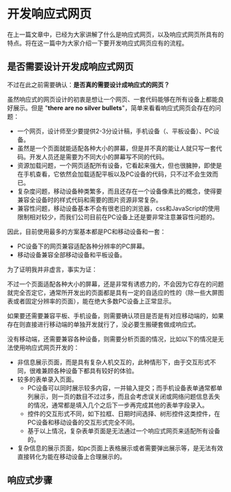 # 开发响应式网页

在上一篇文章中，已经为大家讲解了什么是响应式网页，以及响应式网页所具有的特点。将在这一篇中为大家介绍一下要开发响应式网页应有的流程。

## 是否需要设计开发成响应式网页

不过在此之前需要确认：**是否真的需要设计成响应式的网页？**

虽然响应式的网页设计的初衷是想让一个网页、一套代码能够在所有设备上都能良好展示。但是 "**there are no silver bullets**"，简单来看看响应式网页会存在的问题：

- 一个网页，设计师至少要提供2-3分设计稿，手机设备（、平板设备）、PC设备。
- 虽然是一个页面就能适配各种大小的屏幕，但是并不真的能让人就只写一套代码。开发人员还是需要为不同大小的屏幕写不同的代码。
- 资源加载问题，一个网页适配所有设备，它看起来强大，但也很臃肿，即使是在手机查看，它依然会加载适配平板以及PC设备的代码，只不过不会生效而已。
- 复杂度问题，移动设备种类繁多，而且还存在一个设备像素比的概念，使得要兼容全设备时的样式代码和需要的图片资源非常复杂。
- 兼容性问题，移动设备基本不会有很老旧的浏览器，css和JavaScript的使用限制相对较少，而我们公司目前在PC设备上还是要非常注意兼容性问题的。

因此，目前使用最多的方案基本都是PC和移动设备和一套：
- PC设备下的网页兼容适配各种分辨率的PC屏幕。
- 移动设备兼容全部移动设备和平板设备。

为了证明我并非虚言，事实为证：


不过一个页面适配各种大小的屏幕，还是非常有诱惑力的，不会因为它存在的问题就完全否定它，通常所开发出的页面都是具有一定的自适应的性的（除一些大屏图表或者固定分辨率的页面），能在绝大多数PC设备上正常显示。

如果要还需要兼容平板、手机设备，则需要确认项目是否是有对应移动端的，如果存在则直接进行移动端的单独开发就行了，没必要生搬硬套做成响应式。

没有移动端，还需要兼容各种设备，则需要分析页面的情况，比如以下的情况是无法使用响应式网页开发的：

- 非信息展示页面，而是具有复杂人机交互的，此种情形下，由于交互形式不同，很难兼顾各种设备下都具有较好的体验。
- 较多的表单录入页面。
    - PC设备可以同时展示较多内容，一并输入提交；而手机设备表单通常都单列展示，则一页的数目不过过多，而且会考虑误关闭或网络问题信息丢失的情况，通常都是填入几个之后下一步再完成其他的表单字段录入。
    - 控件的交互形式不同，如下拉框、日期时间选择、树形控件这类控件，在PC设备和移动设备的交互形式完全不同。
    - 基于以上情况，复杂表单页面是无法通过一个响应式网页来适配所有设备的。
- 复杂信息的展示页面，如pc页面上表格展示或者需要弹出展示等，是无法有效直接转化为能在移动设备上合理展示的。

## 响应式步骤

